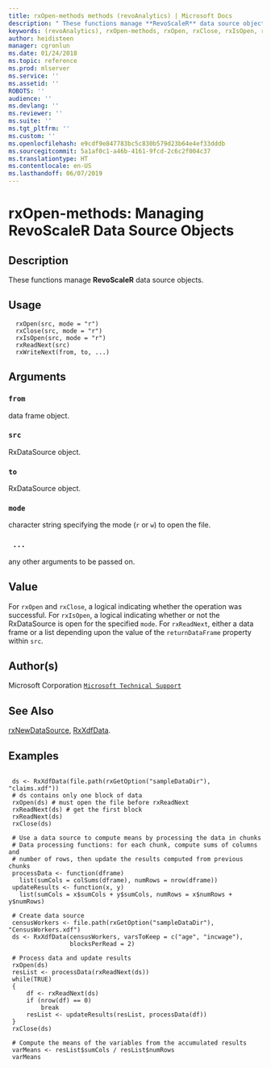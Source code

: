 ```yaml
---
title: rxOpen-methods methods (revoAnalytics) | Microsoft Docs
description: " These functions manage **RevoScaleR** data source objects. "
keywords: (revoAnalytics), rxOpen-methods, rxOpen, rxClose, rxIsOpen, rxReadNext, rxWriteNext, rxClose-methods, rxIsOpen-methods, rxReadNext-methods, rxWriteNext-methods, rxOpen,RxDataSource-method, rxClose,RxDataSource-method, rxIsOpen,RxDataSource-method, rxReadNext,RxDataSource-method, rxWriteNext,data.frame,RxDataSource-method, methods, file, connection
author: heidisteen
manager: cgronlun
ms.date: 01/24/2018
ms.topic: reference
ms.prod: mlserver
ms.service: ''
ms.assetid: ''
ROBOTS: ''
audience: ''
ms.devlang: ''
ms.reviewer: ''
ms.suite: ''
ms.tgt_pltfrm: ''
ms.custom: ''
ms.openlocfilehash: e9cdf9e847783bc5c830b579d23b64e4ef33dddb
ms.sourcegitcommit: 5a1af0c1-a46b-4161-9fcd-2c6c2f004c37
ms.translationtype: HT
ms.contentlocale: en-US
ms.lasthandoff: 06/07/2019
---
```

 # <a name="rxopen-methods-managing-revoscaler-data-source-objects"></a>rxOpen-methods: Managing RevoScaleR Data Source Objects 
 ## <a name="description"></a>Description

These functions manage **RevoScaleR** data source objects.


 ## <a name="usage"></a>Usage

```   
  rxOpen(src, mode = "r")
  rxClose(src, mode = "r")
  rxIsOpen(src, mode = "r")
  rxReadNext(src)
  rxWriteNext(from, to, ...)

```

 ## <a name="arguments"></a>Arguments



 ### `from`
 data frame object. 


 ### `src`
 RxDataSource object. 


 ### `to`
 RxDataSource object. 


 ### `mode`
 character string specifying the mode (`r` or `w`) to open the file. 


 ### ` ...`
 any other arguments to be passed on. 



 ## <a name="value"></a>Value

For `rxOpen` and `rxClose`, a logical indicating whether the operation was successful.
For `rxIsOpen`, a logical indicating whether or not the RxDataSource is open for the specified `mode`.
For `rxReadNext`, either a data frame or a list depending upon the value of the `returnDataFrame` property within `src`.


 ## <a name="authors"></a>Author(s)
 Microsoft Corporation [`Microsoft Technical Support`](https://go.microsoft.com/fwlink/?LinkID=698556&clcid=0x409)


 ## <a name="see-also"></a>See Also

[rxNewDataSource](rxNew.md), [RxXdfData](RxXdfData.md).

 ## <a name="examples"></a>Examples

 ```

  ds <- RxXdfData(file.path(rxGetOption("sampleDataDir"), "claims.xdf"))
  # ds contains only one block of data
  rxOpen(ds) # must open the file before rxReadNext
  rxReadNext(ds) # get the first block
  rxReadNext(ds)
  rxClose(ds)

  # Use a data source to compute means by processing the data in chunks
  # Data processing functions: for each chunk, compute sums of columns and
  # number of rows, then update the results computed from previous chunks
  processData <- function(dframe)
    list(sumCols = colSums(dframe), numRows = nrow(dframe))
  updateResults <- function(x, y)
    list(sumCols = x$sumCols + y$sumCols, numRows = x$numRows + y$numRows)

  # Create data source
  censusWorkers <- file.path(rxGetOption("sampleDataDir"), "CensusWorkers.xdf")
  ds <- RxXdfData(censusWorkers, varsToKeep = c("age", "incwage"),
                  blocksPerRead = 2)

  # Process data and update results
  rxOpen(ds)
  resList <- processData(rxReadNext(ds))
  while(TRUE)
  {
      df <- rxReadNext(ds)
      if (nrow(df) == 0)
          break
      resList <- updateResults(resList, processData(df))
  }
  rxClose(ds)

  # Compute the means of the variables from the accumulated results
  varMeans <- resList$sumCols / resList$numRows
  varMeans
```




